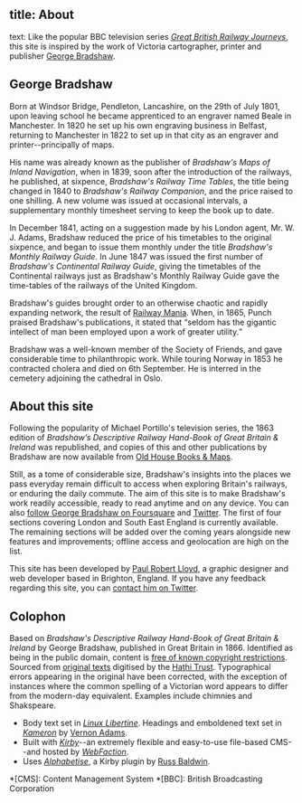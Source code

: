 title: About
----
text: Like the popular BBC television series <cite>[Great British Railway Journeys](http://www.bbc.co.uk/programmes/b00xgqxy)</cite>, this site is inspired by the work of Victoria cartographer, printer and publisher [George Bradshaw](http://en.wikipedia.org/wiki/George_Bradshaw).

## George Bradshaw
Born at Windsor Bridge, Pendleton, Lancashire, on the 29th of July 1801, upon leaving school he became apprenticed to an engraver named Beale in Manchester. In 1820 he set up his own engraving business in Belfast, returning to Manchester in 1822 to set up in that city as an engraver and printer--principally of maps.

His name was already known as the publisher of <cite>Bradshaw's Maps of Inland Navigation</cite>, when in 1839, soon after the introduction of the railways, he published, at sixpence, <cite>Bradshaw's Railway Time Tables</cite>, the title being changed in 1840 to <cite>Bradshaw's Railway Companion</cite>, and the price raised to one shilling. A new volume was issued at occasional intervals, a supplementary monthly timesheet serving to keep the book up to date.

In December 1841, acting on a suggestion made by his London agent, Mr. W. J. Adams, Bradshaw reduced the price of his timetables to the original sixpence, and began to issue them monthly under the title <cite>Bradshaw's Monthly Railway Guide</cite>. In June 1847 was issued the first number of <cite>Bradshaw's Continental Railway Guide</cite>, giving the timetables of the Continental railways just as Bradshaw's Monthly Railway Guide gave the time-tables of the railways of the United Kingdom.

Bradshaw's guides brought order to an otherwise chaotic and rapidly expanding network, the result of [Railway Mania](http://en.wikipedia.org/wiki/Railway_Mania). When, in 1865, Punch praised Bradshaw's publications, it stated that <q>seldom has the gigantic intellect of man been employed upon a work of greater utility.</q>

Bradshaw was a well-known member of the Society of Friends, and gave considerable time to philanthropic work. While touring Norway in 1853 he contracted cholera and died on 6th September. He is interred in the cemetery adjoining the cathedral in Oslo.

## About this site
Following the popularity of Michael Portillo's television series, the 1863 edition of <cite>Bradshaw’s Descriptive Railway Hand-Book of Great Britain & Ireland</cite> was republished, and copies of this and other publications by Bradshaw are now available from [Old House Books & Maps](http://bradshawsguides.com/books-and-maps.html).

Still, as a tome of considerable size, Bradshaw's insights into the places we pass everyday remain difficult to access when exploring Britain's railways, or enduring the daily commute. The aim of this site is to make Bradshaw's work readily accessible, ready to read anytime and on any device. You can also [follow George Bradshaw on Foursquare](https://foursquare.com/bradshawsguide) and [Twitter](https://twitter.com/bradshawsguide). The first of four sections covering London and South East England is currently available. The remaining sections will be added over the coming years alongside new features and improvements; offline access and geolocation are high on the list.

This site has been developed by [Paul Robert Lloyd](https://paulrobertlloyd.com), a graphic designer and web developer based in Brighton, England. If you have any feedback regarding this site, you can [contact him on Twitter](https://twitter.com/paulrobertlloyd).

## Colophon
Based on <cite>Bradshaw's Descriptive Railway Hand-Book of Great Britain & Ireland</cite> by George Bradshaw, published in Great Britain in 1866. Identified as being in the public domain, content is [free of known copyright restrictions](http://creativecommons.org/publicdomain/mark/1.0/). Sourced from [original texts](http://catalog.hathitrust.org/Record/000075905) digitised by the [Hathi Trust](http://www.hathitrust.org). Typographical errors appearing in the original have been corrected, with the exception of instances where the common spelling of a Victorian word appears to differ from the modern-day equivalent. Examples include chimnies and Shakspeare.

* Body text set in *[Linux Libertine](http://www.linuxlibertine.org)*. Headings and emboldened text set in *[Kameron](https://github.com/vernnobile/kameronFont)* by [Vernon Adams](http://code.newtypography.co.uk).
* Built with *[Kirby](http://getkirby.com/)*--an extremely flexible and easy-to-use file-based CMS--and hosted by *[WebFaction](https://webfaction.com/?aid=42929)*.
* Uses *[Alphabetise](https://github.com/shoesforindustry/kirby-plugins-alphabetise)*, a Kirby plugin by [Russ Baldwin](http://shoesforindustry.net).

*[CMS]: Content Management System
*[BBC]: British Broadcasting Corporation
